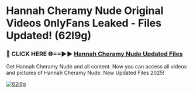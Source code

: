 # Hannah Cheramy Nude Original Videos 0nlyFans Leaked - Files Updated! (62l9g)

<h3>🔴 CLICK HERE 🌐==►► <a href="https://tinyurl.com/52m3yx9h" rel="nofollow">Hannah Cheramy Nude Updated Files</a></h3>

Get Hannah Cheramy Nude and all content. Now you can access all videos and pictures of Hannah Cheramy Nude. New Updated Files 2025!

[![62l9g](https://i.imgur.com/TnHtlc8.gif)](https://tinyurl.com/52m3yx9h)

